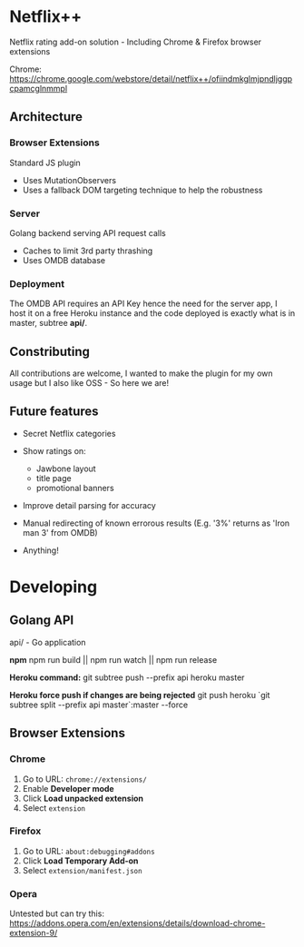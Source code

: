 # Netflix++
Netflix rating add-on solution - Including Chrome & Firefox browser extensions

Chrome: https://chrome.google.com/webstore/detail/netflix++/ofiindmkglmjpndljggpcpamcglnmmpl

## Architecture

### Browser Extensions
Standard JS plugin
 - Uses MutationObservers
 - Uses a fallback DOM targeting technique to help the robustness

### Server
Golang backend serving API request calls
 - Caches to limit 3rd party thrashing
 - Uses OMDB database

### Deployment
The OMDB API requires an API Key hence the need for the server app, I host it on a free Heroku instance and the code deployed is exactly what is in master, subtree **api/**.

## Constributing
All contributions are welcome, I wanted to make the plugin for my own usage but I also like OSS - So here we are!

## Future features
 - Secret Netflix categories
 
 - Show ratings on:
   - Jawbone layout
   - title page
   - promotional banners
 - Improve detail parsing for accuracy
 - Manual redirecting of known errorous results (E.g. '3%' returns as 'Iron man 3' from OMDB)
 - Anything!


# Developing

## Golang API
api/ - Go application

**npm** npm run build || npm run watch || npm run release

**Heroku command:** git subtree push --prefix api heroku master

**Heroku force push if changes are being rejected** git push heroku \`git subtree split --prefix api master\`:master --force

## Browser Extensions

### Chrome

1. Go to URL: `chrome://extensions/`
2. Enable **Developer mode**
3. Click **Load unpacked extension**
4. Select `extension`

### Firefox

1. Go to URL: `about:debugging#addons`
2. Click **Load Temporary Add-on**
3. Select `extension/manifest.json`

### Opera
Untested but can try this: https://addons.opera.com/en/extensions/details/download-chrome-extension-9/
